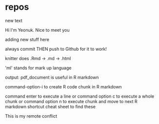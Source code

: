 # repos
new text

Hi I'm Yeonuk. Nice to meet you

adding new stuff here

always commit THEN push to Github for it to work!

knitter does .Rmd -> .md -> .html

'ml' stands for mark up language

output: pdf_document is useful in R markdown

command-option-i to create R code chunk in R markdown

command enter to execute a line
or command option c to execute a whole chunk
or command option n to execute chunk and move to next
R markdown shortcut cheat sheet to find these

This is my remote conflict
